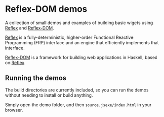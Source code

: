 # Reflex-DOM demos

A collection of small demos and examples of building basic wigets using [Reflex](https://github.com/reflex-frp/reflex) and [Reflex-DOM](https://github.com/reflex-frp/reflex-dom).

[Reflex](https://github.com/reflex-frp/reflex) is a fully-deterministic, higher-order Functional Reactive Programming (FRP) interface and an engine that efficiently implements that interface.

[Reflex-DOM](https://github.com/reflex-frp/reflex-dom) is a framework for building web applications in Haskell, based on [Reflex](https://github.com/reflex-frp/reflex).

## Running the demos

The build directories are currently included, so you can run the demos without needing to install or build anything.

Simply open the demo folder, and then `source.jsexe/index.html` in your browser.
